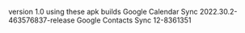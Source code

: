 version 1.0
using these apk builds 
Google Calendar Sync 2022.30.2-463576837-release
Google Contacts Sync 12-8361351 
